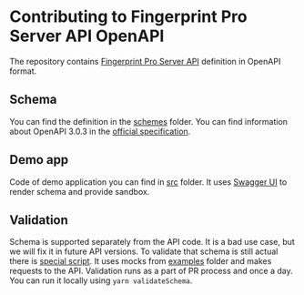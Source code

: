 # Contributing to Fingerprint Pro Server API OpenAPI

The repository contains [Fingerprint Pro Server API](https://dev.fingerprint.com/docs/server-api) definition in OpenAPI format.

## Schema

You can find the definition in the [schemes](/schemes) folder. You can find information about OpenAPI 3.0.3 in the [official specification](https://spec.openapis.org/oas/v3.0.3).

## Demo app

Code of demo application you can find in [src](src) folder. It uses [Swagger UI](https://github.com/swagger-api/swagger-ui) to render schema and provide sandbox.

## Validation

Schema is supported separately from the API code. It is a bad use case, but we will fix it in future API versions.
To validate that schema is still actual there is [special script](/bin/validateSchema.js). It uses mocks from [examples](/examples) folder and makes requests to the API.
Validation runs as a part of PR process and once a day. You can run it locally using `yarn validateSchema`.